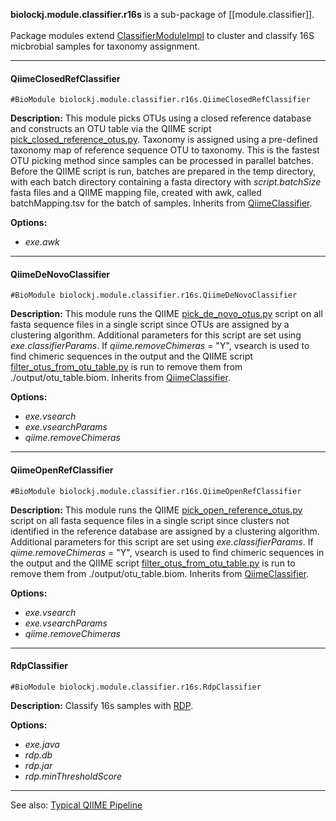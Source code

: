 **biolockj.module.classifier.r16s** is a sub-package of [[module.classifier]].<br><br>Package modules extend [ClassifierModuleImpl](https://msioda.github.io/BioLockJ/docs/biolockj/module/classifier/ClassifierModuleImpl.html) to cluster and classify 16S micbrobial samples for taxonomy assignment.

----

#### QiimeClosedRefClassifier
`#BioModule biolockj.module.classifier.r16s.QiimeClosedRefClassifier`

**Description:**  This module picks OTUs using a closed reference database and constructs an OTU table via the QIIME script [pick_closed_reference_otus.py](http://qiime.org/scripts/pick_closed_reference_otus.html).  Taxonomy is assigned using a pre-defined taxonomy map of reference sequence OTU to taxonomy.  This is the fastest OTU picking method since samples can be processed in parallel batches.  Before the QIIME script is run, batches are prepared in the temp directory, with each batch directory containing a fasta directory with *script.batchSize* fasta files and a QIIME mapping file, created with awk, called batchMapping.tsv for the batch of samples.   Inherits from [QiimeClassifier](module.implicit.qiime#QiimeClassifier).

**Options:**

   - *exe.awk* 

----

#### QiimeDeNovoClassifier
`#BioModule biolockj.module.classifier.r16s.QiimeDeNovoClassifier`

**Description:**  This module runs the QIIME [pick_de_novo_otus.py](http://qiime.org/scripts/pick_de_novo_otus.html) script on all fasta sequence files in a single script since OTUs are assigned by a clustering algorithm.  Additional parameters for this script are set using *exe.classifierParams*.  If *qiime.removeChimeras* = "Y", vsearch is used to find chimeric sequences in the output and the QIIME script [filter_otus_from_otu_table.py](http://qiime.org/scripts/filter_otus_from_otu_table.html) is run to remove them from ./output/otu_table.biom.  Inherits from [QiimeClassifier](module.implicit.qiime#QiimeClassifier).

**Options:**

   - *exe.vsearch* 
   - *exe.vsearchParams* 
   - *qiime.removeChimeras* 

----

#### QiimeOpenRefClassifier
`#BioModule biolockj.module.classifier.r16s.QiimeOpenRefClassifier`

**Description:**  This module runs the QIIME [pick_open_reference_otus.py](http://qiime.org/scripts/pick_open_reference_otus.html) script on all fasta sequence files in a single script since clusters not identified in the reference database are assigned by a clustering algorithm.  Additional parameters for this script are set using *exe.classifierParams*.  If *qiime.removeChimeras* = "Y", vsearch is used to find chimeric sequences in the output and the QIIME script [filter_otus_from_otu_table.py](http://qiime.org/scripts/filter_otus_from_otu_table.html) is run to remove them from ./output/otu_table.biom.  Inherits from [QiimeClassifier](module.implicit.qiime#QiimeClassifier).

**Options:**

   - *exe.vsearch* 
   - *exe.vsearchParams* 
   - *qiime.removeChimeras* 

----

#### RdpClassifier
`#BioModule biolockj.module.classifier.r16s.RdpClassifier`

**Description:**  Classify 16s samples with [RDP](http://rdp.cme.msu.edu/classifier/classifier.jsp).   

**Options:**

   - *exe.java* 
   - *rdp.db*
   - *rdp.jar*
   - *rdp.minThresholdScore*

---

See also: [Typical QIIME Pipeline](../wiki/Example-Pipeline-Qiime)